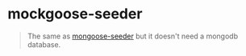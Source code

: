 # mockgoose-seeder

> The same as [mongoose-seeder](https://github.com/SamVerschueren/mongoose-seeder) but it doesn't need a mongodb database.
